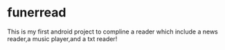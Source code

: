 # funerread
This is my first android project to compline a reader which include a news reader,a music player,and a txt reader!
